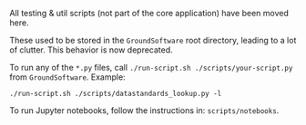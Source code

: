 All testing & util scripts (not part of the core application) have been moved here.

These used to be stored in the `GroundSoftware` root directory, leading to a lot of clutter. This behavior is now deprecated.

To run any of the `*.py` files, call `./run-script.sh ./scripts/your-script.py` from `GroundSoftware`. Example:
```
./run-script.sh ./scripts/datastandards_lookup.py -l
```

To run Jupyter notebooks, follow the instructions in: `scripts/notebooks`.